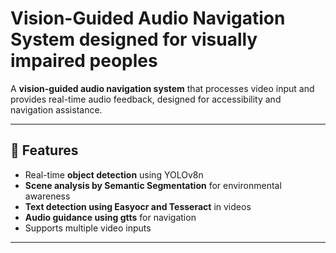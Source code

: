 # Vision-Guided Audio Navigation System designed for visually impaired peoples


A **vision-guided audio navigation system** that processes video input and provides real-time audio feedback, designed for accessibility and navigation assistance.

---

## 🚀 Features
- Real-time **object detection** using YOLOv8n
- **Scene analysis by Semantic Segmentation** for environmental awareness
- **Text detection using Easyocr and Tesseract** in videos
- **Audio guidance using gtts** for navigation
- Supports multiple video inputs

---
